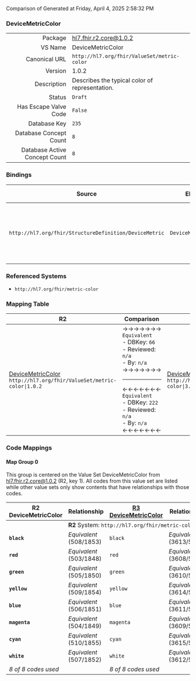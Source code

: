 Comparison of 
Generated at Friday, April 4, 2025 2:58:32 PM

### DeviceMetricColor

|      |     |
| ---: | --- |
| Package | hl7.fhir.r2.core@1.0.2 |
| VS Name | DeviceMetricColor |
| Canonical URL | `http://hl7.org/fhir/ValueSet/metric-color` |
| Version | 1.0.2 |
| Description | Describes the typical color of representation. |
| Status | `Draft` |
| Has Escape Valve Code | `False` |
| Database Key | `235` |
| Database Concept Count | `8` |
| Database Active Concept Count | `8` |
### Bindings

| Source | Element | Binding | Strength | Element Short |
| ------ | ------- | ------- | -------- | ------------- |
| `http://hl7.org/fhir/StructureDefinition/DeviceMetric` | `DeviceMetric.color` | `http://hl7.org/fhir/ValueSet/metric-color` | `Required` | black \| red \| green \| yellow \| blue \| magenta \| cyan \| white |

### Referenced Systems

* `http://hl7.org/fhir/metric-color`
### Mapping Table

| R2 | Comparison | R3 | Comparison | R4 | Comparison | R4B | Comparison | R5
| --- | --- | --- | --- | --- | --- | --- | --- | ---
| [DeviceMetricColor](/docs/R2/ValueSets/DeviceMetricColor.md)<br/> `http://hl7.org/fhir/ValueSet/metric-color\|1.0.2` | →→→→→→→<br/>`Equivalent`<br/>- DBKey: `66`<br/>- Reviewed: `n/a`<br/>- By: `n/a`<br/>→→→→→→→<hr/>←←←←←←←<br/>`Equivalent`<br/>- DBKey: `222`<br/>- Reviewed: `n/a`<br/>- By: `n/a`<br/>←←←←←←←| [DeviceMetricColor](/docs/R3/ValueSets/DeviceMetricColor.md)<br/> `http://hl7.org/fhir/ValueSet/metric-color\|3.0.2` | →→→→→→→<br/>`Equivalent`<br/>- DBKey: `400`<br/>- Reviewed: `n/a`<br/>- By: `n/a`<br/>→→→→→→→<hr/>←←←←←←←<br/>`Equivalent`<br/>- DBKey: `623`<br/>- Reviewed: `n/a`<br/>- By: `n/a`<br/>←←←←←←←| [DeviceMetricColor](/docs/R4/ValueSets/DeviceMetricColor.md)<br/> `http://hl7.org/fhir/ValueSet/metric-color\|4.0.1` | →→→→→→→<br/>`Equivalent`<br/>- DBKey: `1619`<br/>- Reviewed: `n/a`<br/>- By: `n/a`<br/>→→→→→→→<hr/>←←←←←←←<br/>`Equivalent`<br/>- DBKey: `1620`<br/>- Reviewed: `n/a`<br/>- By: `n/a`<br/>←←←←←←←| [DeviceMetricColor](/docs/R4B/ValueSets/DeviceMetricColor.md)<br/> `http://hl7.org/fhir/ValueSet/metric-color\|4.3.0` | <br/>*no map*<br/><hr/><br/>*no map*<br/>| | 
### Code Mappings


#### Map Group 0

This group is centered on the Value Set DeviceMetricColor from hl7.fhir.r2.core@1.0.2 (R2, key 1).
All codes from this value set are listed while other value sets only show contents that have relationships with those codes.

| R2 DeviceMetricColor| Relationship | [R3 DeviceMetricColor](/docs/R3/ValueSets/DeviceMetricColor.md)| Relationship | [R4 DeviceMetricColor](/docs/R4/ValueSets/DeviceMetricColor.md)| Relationship | [R4B DeviceMetricColor](/docs/R4B/ValueSets/DeviceMetricColor.md)| Relationship | *No Map* 
| --- | --- | --- | --- | --- | --- | --- | --- | ---
| <td colspan="8">**R2** System: `http://hl7.org/fhir/metric-color`
| **`black`**| _Equivalent_ <br/>(508/1853)| `black`| _Equivalent_ <br/>(3613/5900)| `black`| _Equivalent_ <br/>(16624/16625)| `black`| | | 
| **`red`**| _Equivalent_ <br/>(503/1848)| `red`| _Equivalent_ <br/>(3608/5895)| `red`| _Equivalent_ <br/>(16626/16627)| `red`| | | 
| **`green`**| _Equivalent_ <br/>(505/1850)| `green`| _Equivalent_ <br/>(3610/5897)| `green`| _Equivalent_ <br/>(16628/16629)| `green`| | | 
| **`yellow`**| _Equivalent_ <br/>(509/1854)| `yellow`| _Equivalent_ <br/>(3614/5901)| `yellow`| _Equivalent_ <br/>(16630/16631)| `yellow`| | | 
| **`blue`**| _Equivalent_ <br/>(506/1851)| `blue`| _Equivalent_ <br/>(3611/5898)| `blue`| _Equivalent_ <br/>(16632/16633)| `blue`| | | 
| **`magenta`**| _Equivalent_ <br/>(504/1849)| `magenta`| _Equivalent_ <br/>(3609/5896)| `magenta`| _Equivalent_ <br/>(16634/16635)| `magenta`| | | 
| **`cyan`**| _Equivalent_ <br/>(510/1855)| `cyan`| _Equivalent_ <br/>(3615/5902)| `cyan`| _Equivalent_ <br/>(16636/16637)| `cyan`| | | 
| **`white`**| _Equivalent_ <br/>(507/1852)| `white`| _Equivalent_ <br/>(3612/5899)| `white`| _Equivalent_ <br/>(16638/16639)| `white`| | | 
| *8 of 8 codes used* | | *8 of 8 codes used* | | *8 of 8 codes used* | | *8 of 8 codes used* | | 

